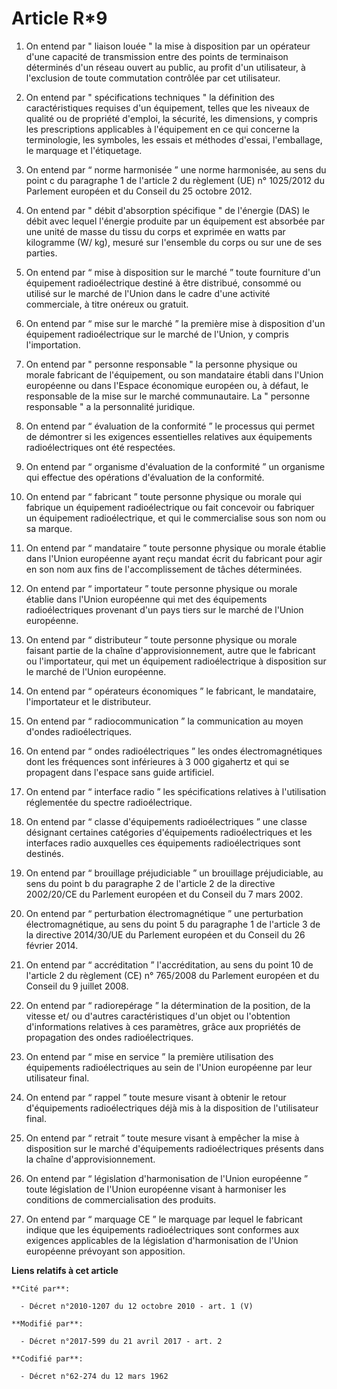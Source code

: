 # Article R*9

1. On entend par " liaison louée " la mise à disposition par un opérateur d'une capacité de transmission entre des points de
terminaison déterminés d'un réseau ouvert au public, au profit d'un utilisateur, à l'exclusion de toute commutation contrôlée
par cet utilisateur.

2. On entend par " spécifications techniques " la définition des caractéristiques requises d'un équipement, telles que les
niveaux de qualité ou de propriété d'emploi, la sécurité, les dimensions, y compris les prescriptions applicables à
l'équipement en ce qui concerne la terminologie, les symboles, les essais et méthodes d'essai, l'emballage, le marquage et
l'étiquetage.

3. On entend par “ norme harmonisée ” une norme harmonisée, au sens du point c du paragraphe 1 de l'article 2 du règlement
(UE) n° 1025/2012 du Parlement européen et du Conseil du 25 octobre 2012.

4. On entend par " débit d'absorption spécifique " de l'énergie (DAS) le débit avec lequel l'énergie produite par un
équipement est absorbée par une unité de masse du tissu du corps et exprimée en watts par kilogramme (W/ kg), mesuré sur
l'ensemble du corps ou sur une de ses parties.

5. On entend par “ mise à disposition sur le marché ” toute fourniture d'un équipement radioélectrique destiné à être
distribué, consommé ou utilisé sur le marché de l'Union dans le cadre d'une activité commerciale, à titre onéreux ou gratuit.

6. On entend par “ mise sur le marché ” la première mise à disposition d'un équipement radioélectrique sur le marché de
l'Union, y compris l'importation.

7. On entend par " personne responsable " la personne physique ou morale fabricant de l'équipement, ou son mandataire établi
dans l'Union européenne ou dans l'Espace économique européen ou, à défaut, le responsable de la mise sur le marché
communautaire. La " personne responsable " a la personnalité juridique.

8. On entend par “ évaluation de la conformité ” le processus qui permet de démontrer si les exigences essentielles relatives
aux équipements radioélectriques ont été respectées.

9. On entend par “ organisme d'évaluation de la conformité ” un organisme qui effectue des opérations d'évaluation de la
conformité.

10. On entend par “ fabricant ” toute personne physique ou morale qui fabrique un équipement radioélectrique ou fait
concevoir ou fabriquer un équipement radioélectrique, et qui le commercialise sous son nom ou sa marque.

11. On entend par “ mandataire ” toute personne physique ou morale établie dans l'Union européenne ayant reçu mandat écrit du
fabricant pour agir en son nom aux fins de l'accomplissement de tâches déterminées.

12. On entend par “ importateur ” toute personne physique ou morale établie dans l'Union européenne qui met des équipements
radioélectriques provenant d'un pays tiers sur le marché de l'Union européenne.

13. On entend par “ distributeur ” toute personne physique ou morale faisant partie de la chaîne d'approvisionnement, autre
que le fabricant ou l'importateur, qui met un équipement radioélectrique à disposition sur le marché de l'Union européenne.

14. On entend par “ opérateurs économiques ” le fabricant, le mandataire, l'importateur et le distributeur.

15. On entend par “ radiocommunication ” la communication au moyen d'ondes radioélectriques.

16. On entend par “ ondes radioélectriques ” les ondes électromagnétiques dont les fréquences sont inférieures à 3 000
gigahertz et qui se propagent dans l'espace sans guide artificiel.

17. On entend par “ interface radio ” les spécifications relatives à l'utilisation réglementée du spectre radioélectrique.

18. On entend par “ classe d'équipements radioélectriques ” une classe désignant certaines catégories d'équipements
radioélectriques et les interfaces radio auxquelles ces équipements radioélectriques sont destinés.

19. On entend par “ brouillage préjudiciable ” un brouillage préjudiciable, au sens du point b du paragraphe 2 de l'article 2
de la directive 2002/20/CE du Parlement européen et du Conseil du 7 mars 2002.

20. On entend par “ perturbation électromagnétique ” une perturbation électromagnétique, au sens du point 5 du paragraphe 1
de l'article 3 de la directive 2014/30/UE du Parlement européen et du Conseil du 26 février 2014.

21. On entend par “ accréditation ” l'accréditation, au sens du point 10 de l'article 2 du règlement (CE) n° 765/2008 du
Parlement européen et du Conseil du 9 juillet 2008.

22. On entend par “ radiorepérage ” la détermination de la position, de la vitesse et/ ou d'autres caractéristiques d'un
objet ou l'obtention d'informations relatives à ces paramètres, grâce aux propriétés de propagation des ondes
radioélectriques.

23. On entend par “ mise en service ” la première utilisation des équipements radioélectriques au sein de l'Union européenne
par leur utilisateur final.

24. On entend par “ rappel ” toute mesure visant à obtenir le retour d'équipements radioélectriques déjà mis à la disposition
de l'utilisateur final.

25. On entend par “ retrait ” toute mesure visant à empêcher la mise à disposition sur le marché d'équipements
radioélectriques présents dans la chaîne d'approvisionnement.

26. On entend par “ législation d'harmonisation de l'Union européenne ” toute législation de l'Union européenne visant à
harmoniser les conditions de commercialisation des produits.

27. On entend par “ marquage CE ” le marquage par lequel le fabricant indique que les équipements radioélectriques sont
conformes aux exigences applicables de la législation d'harmonisation de l'Union européenne prévoyant son apposition.

**Liens relatifs à cet article**

	**Cité par**:

	  - Décret n°2010-1207 du 12 octobre 2010 - art. 1 (V)

	**Modifié par**:

	  - Décret n°2017-599 du 21 avril 2017 - art. 2

	**Codifié par**:

	  - Décret n°62-274 du 12 mars 1962
